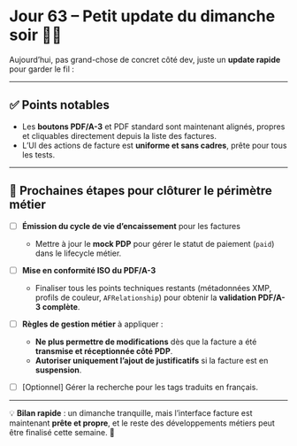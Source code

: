 # Jour 63 – Petit update du dimanche soir 📝✨

Aujourd’hui, pas grand-chose de concret côté dev, juste un **update rapide** pour garder le fil :  

---

## ✅ Points notables

- Les **boutons PDF/A-3** et PDF standard sont maintenant alignés, propres et cliquables directement depuis la liste des factures.  
- L’UI des actions de facture est **uniforme et sans cadres**, prête pour tous les tests.  

---

## 📌 Prochaines étapes pour clôturer le périmètre métier

- [ ] **Émission du cycle de vie d’encaissement** pour les factures  
  - Mettre à jour le **mock PDP** pour gérer le statut de paiement (`paid`) dans le lifecycle métier.  

- [ ] **Mise en conformité ISO du PDF/A-3**  
  - Finaliser tous les points techniques restants (métadonnées XMP, profils de couleur, `AFRelationship`) pour obtenir la **validation PDF/A-3 complète**.  

- [ ] **Règles de gestion métier** à appliquer :  
  - **Ne plus permettre de modifications** dès que la facture a été **transmise et réceptionnée côté PDP**.  
  - **Autoriser uniquement l’ajout de justificatifs** si la facture est en **suspension**.  

- [ ] [Optionnel] Gérer la recherche pour les tags traduits en français.  

---

💡 **Bilan rapide** : un dimanche tranquille, mais l’interface facture est maintenant **prête et propre**, et le reste des développements métiers peut être finalisé cette semaine. 🚀
